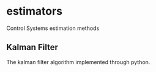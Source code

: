 estimators
==========

Control Systems estimation methods


Kalman Filter
-------------

The kalman filter algorithm implemented through python.
